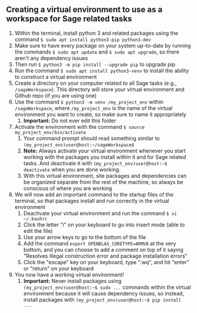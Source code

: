 ﻿## Creating a virtual environment to use as a workspace for Sage related tasks
1. Within the terminal, install python 3 and related packages using the command `$ sudo apt install python3-pip python3-dev`
2. Make sure to have every package on your system up-to-date by running the commands `$ sudo apt update` and `$ sudo apt upgrade`, so there aren't any dependency issues
3. Then run `$ python3 -m pip install --upgrade pip` to upgrade pip
4. Run the command `$ sudo apt install python3-venv` to install the ability to construct a virtual environment
5. Create a directory on your computer related to all Sage tasks (e.g., `/sageWorkspace`). This directory will store your virtual environment and Github repo (if you are using one)
6. Use the command `$ python3 -m venv /my_project_env` within `/sageWorkspace`, where `/my_project_env` is the name of the virtual environment you want to create, so make sure to name it appropriately 
	1. **Important:** Do not ever edit this folder
7. Activate the environment with the command `$ source my_project_env/bin/activate`
	1. Your command prompt should read something similar to `(my_project_env)user@host:~/sageWorkspace$`
	2. **Note:** Always activate your virtual environment whenever you start working with the packages you install within it and for Sage related tasks. And deactivate it with `(my_project_env)user@host:~$ deactivate` when you are done working.
	3. With this virtual environment, site packages and dependencies can be organized separate from the rest of the machine, so always be conscious of where you are working
8. We will now add an important command to the startup files of the terminal, so that packages install and run correctly in the virtual environment
	1. Deactivate your virtual environment and run the command `$ vi ~/.bashrc` 
	2. Click the letter "i" on your keyboard to go into insert mode (able to edit the file)
	3. Use your arrow keys to go to the bottom of the file
	4. Add the command `export OPENBLAS_CORETYPE=ARMV8` at the very bottom, and you can choose to add a comment on top of it saying "Resolves illegal construction error and package installation errors"
	5. Click the "escape" key on your keyboard, type ":wq", and hit "enter" or "return" on your keyboard
9. You now have a working virtual environment!
	1. **Important:** Never install packages using `(my_project_env)user@host:~$ sudo ...` commands within the virtual environment because it will cause dependency issues, so instead, install packages with `(my_project_env)user@host:~$ pip install ...`
